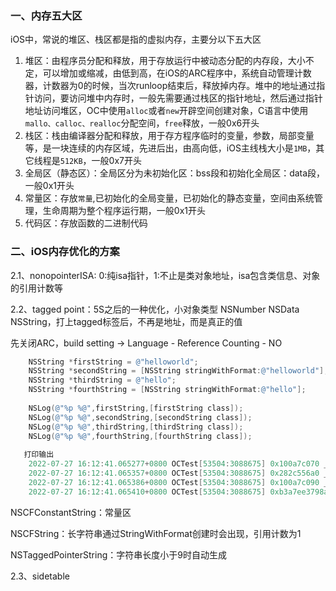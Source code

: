 ### 一、内存五大区

iOS中，常说的堆区、栈区都是指的虚拟内存，主要分以下五大区

1. 堆区：由程序员分配和释放，用于存放运行中被动态分配的内存段，大小不定，可以增加或缩减，由低到高，在iOS的ARC程序中，系统自动管理计数器，计数器为0的时候，当次runloop结束后，释放掉内存。堆中的地址通过指针访问，要访问堆中内存时，一般先需要通过栈区的指针地址，然后通过指针地址访问堆区，OC中使用`alloc`或者`new`开辟空间创建对象，C语言中使用`mallo、calloc、realloc`分配空间，`free`释放，一般0x6开头
2. 栈区：栈由编译器分配和释放，用于存方程序临时的变量，参数，局部变量等，是一块连续的内存区域，先进后出，由高向低，iOS主线栈大小是`1MB`，其它线程是`512KB`，一般0x7开头
3. 全局区（静态区）：全局区分为未初始化区：bss段和初始化全局区：data段，一般0x1开头
4. 常量区：存放`常量`,已初始化的全局变量，已初始化的静态变量，空间由系统管理，生命周期为整个程序运行期，一般0x1开头
5. 代码区：存放函数的二进制代码

### 二、iOS内存优化的方案

2.1、nonopointerISA: 0:纯isa指针，1:不止是类对象地址，isa包含类信息、对象的引用计数等

2.2、tagged point：5S之后的一种优化，小对象类型 NSNumber  NSData  NSString，打上tagged标签后，不再是地址，而是真正的值

先关闭ARC，build setting -> Language - Reference Counting - NO

```objective-c
    NSString *firstString = @"helloworld";
    NSString *secondString = [NSString stringWithFormat:@"helloworld"];
    NSString *thirdString = @"hello";
    NSString *fourthString = [NSString stringWithFormat:@"hello"];
    
    NSLog(@"%p %@",firstString,[firstString class]);
    NSLog(@"%p %@",secondString,[secondString class]);
    NSLog(@"%p %@",thirdString,[thirdString class]);
    NSLog(@"%p %@",fourthString,[fourthString class]);
   
   打印输出
   	2022-07-27 16:12:41.065277+0800 OCTest[53504:3088675] 0x100a7c070 __NSCFConstantString
    2022-07-27 16:12:41.065357+0800 OCTest[53504:3088675] 0x282c556a0 __NSCFString
  	2022-07-27 16:12:41.065386+0800 OCTest[53504:3088675] 0x100a7c090 __NSCFConstantString
  	2022-07-27 16:12:41.065410+0800 OCTest[53504:3088675] 0xb3a7ee3798a9d5ec NSTaggedPointerString
```

NSCFConstantString：常量区

NSCFString：长字符串通过StringWithFormat创建时会出现，引用计数为1

NSTaggedPointerString：字符串长度小于9时自动生成

2.3、sidetable

